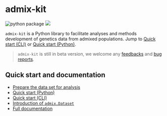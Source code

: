 # admix-kit
![python package](https://github.com/KangchengHou/admix-tools/actions/workflows/workflow.yml/badge.svg)
[![](https://img.shields.io/badge/docs-latest-blue.svg)](https://kangchenghou.github.io/admix-kit)

`admix-kit` is a Python library to facilitate analyses and methods development of genetics data from admixed populations. Jump to [Quick start (CLI)](https://kangchenghou.github.io/admix-kit/quickstart-cli.html) or [Quick start (Python)](https://kangchenghou.github.io/admix-kit/notebooks/quickstart.html).

> `admix-kit` is still in beta version, we welcome any [feedbacks](https://github.com/KangchengHou/admix-kit/pulls) and [bug reports](https://github.com/KangchengHou/admix-kit/issues).   

## Quick start and documentation
- [Prepare the data set for analysis](https://kangchenghou.github.io/admix-kit/prepare-dataset.html)
- [Quick start (Python)](https://kangchenghou.github.io/admix-kit/notebooks/quickstart.html)
- [Quick start (CLI)](https://kangchenghou.github.io/admix-kit/quickstart-cli.html)
- [Introduction of `admix.Dataset`](https://kangchenghou.github.io/admix-kit/notebooks/dataset.html)
- [Full documentation](https://kangchenghou.github.io/admix-kit/index.html)